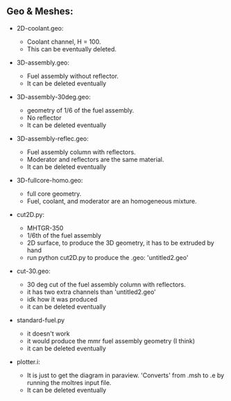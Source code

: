 Geo & Meshes:
-------------
* 2D-coolant.geo:
	- Coolant channel, H = 100.
	- This can be eventually deleted.

* 3D-assembly.geo:
	- Fuel assembly without reflector.
	- It can be deleted eventually

* 3D-assembly-30deg.geo:
	- geometry of 1/6 of the fuel assembly.
	- No reflector
	- It can be deleted eventually

* 3D-assembly-reflec.geo:
	- Fuel assembly column with reflectors.
	- Moderator and reflectors are the same material.
	- It can be deleted eventually

* 3D-fullcore-homo.geo:
	- full core geometry.
	- Fuel, coolant, and moderator are an homogeneous mixture.


* cut2D.py:
	- MHTGR-350
	- 1/6th of the fuel assembly
	- 2D surface, to produce the 3D geometry, it has to be extruded by hand
	- run python cut2D.py to produce the .geo: 'untitled2.geo'

* cut-30.geo:
	- 30 deg cut of the fuel assembly column with reflectors. 
	- it has two extra channels than 'untitled2.geo'
	- idk how it was produced
	- it can be deleted eventually

* standard-fuel.py
	- it doesn't work
	- it would produce the mmr fuel assembly geometry (I think)
	- it can be deleted eventually


* plotter.i:
	- It is just to get the diagram in paraview. 'Converts' from .msh to .e by running the moltres input file.
	- It can be deleted eventually
